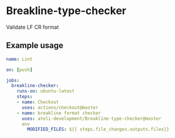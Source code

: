 # Breakline-type-checker
Validate LF CR format


## Example usage

```yml
name: Lint

on: [push]

jobs:
  breakline-checker:
    runs-on: ubuntu-latest
    steps:
    - name: Checkout
      uses: actions/checkout@master
    - name: breakline format checker
      uses: ateli-development/Breakline-type-checker@master
      env
        MODIFIED_FILES: ${{ steps.file_changes.outputs.files}}
```
